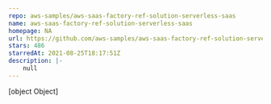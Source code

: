 ```yaml
---
repo: aws-samples/aws-saas-factory-ref-solution-serverless-saas
name: aws-saas-factory-ref-solution-serverless-saas
homepage: NA
url: https://github.com/aws-samples/aws-saas-factory-ref-solution-serverless-saas
stars: 486
starredAt: 2021-08-25T18:17:51Z
description: |-
    null
---
```


[object Object]
